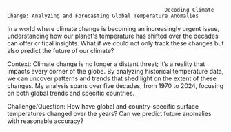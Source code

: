                     
                                                       Decoding Climate Change: Analyzing and Forecasting Global Temperature Anomalies



In a world where climate change is becoming an increasingly urgent issue, understanding how our planet's temperature has shifted over the decades can offer critical insights. What if we could not only track these changes but also predict the future of our climate?


Context: Climate change is no longer a distant threat; it’s a reality that impacts every corner of the globe. By analyzing historical temperature data, we can uncover patterns and trends that shed light on the extent of these changes. My analysis spans over five decades, from 1970 to 2024, focusing on both global trends and specific countries.


Challenge/Question: How have global and country-specific surface temperatures changed over the years? Can we predict future anomalies with reasonable accuracy?
